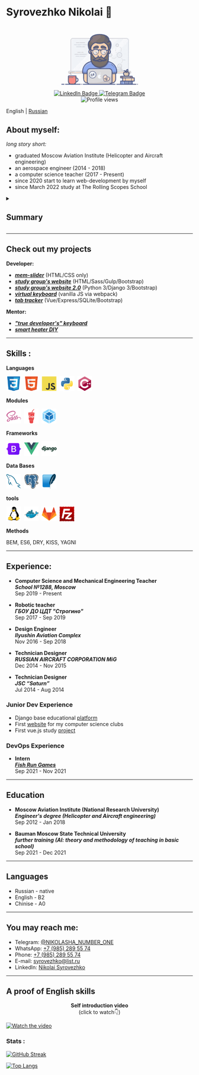 # Syrovezhko Nikolai 👋

<div class="header" align="center">
	<img src="./giphy.gif" alt="test" width="230">
	<div id="badges">
    <a href="https://www.linkedin.com/in/nikolai-syrovezhko">
      <img src="https://img.shields.io/badge/LinkedIn-blue?style=for-the-badge&logo=linkedin&logoColor=white" alt="LinkedIn Badge"/>
    </a>
    <a href="https://telegram.me/NIKOLASHA_NUMBER_ONE">
      <img src="https://img.shields.io/badge/Telegram-2CA5E0?style=for-the-badge&logo=telegram&logoColor=white" alt="Telegram Badge"/>
    </a>
  </div>
  <img src="https://komarev.com/ghpvc/?username=syrovezhko&style=flat-square&color=blue" alt="Profile views"/>
</div>

English | [Russian](./READMEru.md)

## About myself:

*long story short:*
- graduated Moscow Aviation Institute (Helicopter and Aircraft engineering)
- an aerospace engineer (2014 - 2018)
- a computer science teacher (2017 - Present)
- since 2020 start to learn web-development by myself
- since March 2022 study at The Rolling Scopes School

<details>
<summary>

## Summary

</summary>
My name is Nikolai. I am a junior front-end developer.

In 2018, I graduated from the Moscow Aviation Institute as an aircraft and helicopter engineer. I have been worked in industry since I was a student. 

After 3 years of industry work, I've changed my career. I became a teacher. My professor invited me to take the first steps in this direction.

Sounds crazy, doesn't it? Why should schools hire an engineer as a teacher? The answer is simple: most of Moscow schools need an engineer with "crazy ideas" and the capability to teach. It's my job to come up with an engineering project and implement it with a team of students.

Working at school gave me the opportunity to try many IT directions. I've learned the basics of Python and C++, how to work with Arduino and program microcontrollers using the SPI interface. I've tried myself as DevOps, FrontEND and BackEND developers. I've made my  [IoT](https://grabcad.com/library/convector-patriot-pt-c-15-x-v41-1) , [hardware & software](https://github.com/syrovezhko/developer-keyboard/tree/software-ru) projects. So, school gave me the opportunity to choose what I really would like to do. Yeh, it’s front-end. 

I've started by making a website for my study groups. It was a simple multiple page [website](https://syrovezhko.github.io/bootstrap_4_test ) on Bootstrap with manual data updating. In development, I’ve used SASS with Gulp.

For the current academic year (2021-2022), I have made a website using Django 3. It was meant like a private business. But it’s failed to launch in marketing. By the way, you can checkout the [project](https://github.com/syrovezhko/platform)

On the recommendation of my friend (he is a senior developer in the Luxoft Russia), I’ve started to learn Vue.js. So, I made my first web app project, FullStack app project. I’ve used Vue.js, Express.js, SqLite DB. You may [check out it](https://syrovezhko.github.io/tab-tracker/client/dist), as well.


At the time, I’ve find out The Rolling Scopes School. I think it has become the best part of my self-studying. It made my knowledge better, stronger day to day I believe, I’m ready for new challenges and projects.

So, that's my story.

Thank you for your attention

</details>

---

## Check out my projects
**Developer:**
- ***[mem-slider](https://syrovezhko.github.io/cssMemSlider/cssMemSlider/index.html)*** (HTML/CSS only)
- ***[study group's website](https://syrovezhko.github.io/bootstrap_4_test/)*** (HTML/Sass/Gulp/Bootstrap)
- ***[study group's website 2.0](https://github.com/syrovezhko/platform)*** (Python 3/Django 3/Bootstrap)
- ***[virtual keyboard](https://syrovezhko.github.io/virtual-keyboard/dist/)*** (vanilla JS via webpack)
- ***[tab tracker](https://github.com/syrovezhko/tab-tracker)*** (Vue/Express/SQLite/Bootstrap)

**Mentor:**

- ***["true developer's" keyboard](https://github.com/syrovezhko/developer-keyboard)***
- ***[smart heater DIY](https://grabcad.com/library/convector-patriot-pt-c-15-x-v41-1)***

---

## Skills :
**Languages**
<div>
<img src="https://raw.githubusercontent.com/devicons/devicon/2ae2a900d2f041da66e950e4d48052658d850630/icons/css3/css3-original.svg"  title="CSS3" alt="CSS" width="40" height="40"/>&nbsp;
<img src="https://github.com/devicons/devicon/blob/master/icons/html5/html5-original.svg" title="HTML5" alt="HTML" width="40" height="40"/>&nbsp;
<img src="https://github.com/devicons/devicon/blob/master/icons/javascript/javascript-original.svg" title="JavaScript" alt="JavaScript" width="40" height="40"/>&nbsp;
<img src="https://raw.githubusercontent.com/devicons/devicon/2ae2a900d2f041da66e950e4d48052658d850630/icons/python/python-original.svg" title="Python" alt="Python" width="40" height="40"/>&nbsp;
<img src="https://github.com/devicons/devicon/blob/master/icons/cplusplus/cplusplus-original.svg" title="cplusplus" alt="cplusplus" width="40" height="40"/>&nbsp;
</div>

**Modules**
<div>
<img src="https://github.com/devicons/devicon/blob/master/icons/sass/sass-original.svg" title="sass" alt="sass" width="40" height="40"/>&nbsp;
<img src="https://github.com/devicons/devicon/blob/master/icons/gulp/gulp-plain.svg" title="gulp" alt="gulp" width="40" height="40"/>&nbsp;
<img src="https://github.com/devicons/devicon/blob/master/icons/webpack/webpack-original.svg" title="webpack" alt="webpack" width="40" height="40"/>&nbsp;
</div>

**Frameworks**

<div>
<img src="https://github.com/devicons/devicon/blob/master/icons/bootstrap/bootstrap-original.svg" title="bootstrap" alt="bootstrap" width="40" height="40"/>&nbsp;
<img src="https://github.com/devicons/devicon/blob/master/icons/vuejs/vuejs-original.svg" title="vuejs" alt="vuejs" width="40" height="40"/>&nbsp;
<img src="https://github.com/devicons/devicon/blob/master/icons/django/django-plain-wordmark.svg" title="django" alt="django" width="40" height="40"/>&nbsp;
</div>

**Data Bases**

<div>
<img src="https://github.com/devicons/devicon/blob/master/icons/mysql/mysql-original.svg" title="mysql" alt="mysql" width="40" height="40"/>&nbsp;
<img src="https://github.com/devicons/devicon/blob/master/icons/postgresql/postgresql-original.svg" title="postgresql" alt="postgresql" width="40" height="40"/>&nbsp;
<img src="https://github.com/devicons/devicon/blob/master/icons/sqlite/sqlite-original.svg" title="sqlite" alt="sqlite" width="40" height="40"/>&nbsp;
</div>

**tools**

<div>
<img src="https://github.com/devicons/devicon/blob/master/icons/linux/linux-original.svg" title="linux" alt="linux" width="40" height="40"/>&nbsp;
<img src="https://github.com/devicons/devicon/blob/master/icons/docker/docker-original.svg" title="docker" alt="docker" width="40" height="40"/>&nbsp;
<img src="https://github.com/devicons/devicon/blob/master/icons/gitlab/gitlab-original.svg" title="gitlab" alt="gitlab" width="40" height="40"/>&nbsp;
<img src="https://github.com/devicons/devicon/blob/master/icons/filezilla/filezilla-plain.svg" title="filezilla" alt="filezilla" width="40" height="40"/>&nbsp;
</div>

**Methods**

BEM, ES6, DRY, KISS, YAGNI

---

## Experience:

* **Computer Science and Mechanical Engineering Teacher**  
***School №1288, Moscow***  
Sep 2019 - Present

* **Robotic teacher**  
***ГБОУ ДО ЦДТ "Строгино"***  
Sep 2017 - Sep 2019

* **Design Engineer**  
***Ilyushin Aviation Complex***  
Nov 2016 - Sep 2018

* **Technician Designer**  
***RUSSIAN AIRCRAFT CORPORATION MiG***  
Dec 2014 - Nov 2015

* **Technician Designer**  
***JSC “Saturn”***  
Jul 2014 - Aug 2014

### Junior Dev Experience
* Django base educational [platform](https://github.com/syrovezhko/platform)
* First [website](https://github.com/syrovezhko/bootstrap_4_test) for my computer science clubs
* First vue.js study [project](https://github.com/syrovezhko/tab-tracker)

### DevOps Experience
* **Intern**  
***[Fish Run Games](https://www.linkedin.com/in/vladislav-khorev-63a84450)***  
Sep 2021 - Nov 2021

---

## Education

* **Moscow Aviation Institute (National Research University)**  
***Engineer's degree (Helicopter and Aircraft engineering)***  
Sep 2012 - Jan 2018

* **Bauman Moscow State Technical University**  
***further training (AI: theory and methodology of teaching in basic school)***  
Sep 2021 - Dec 2021

---

## Languages

* Russian - native
* English - B2
* Chinise - A0

---

## You may reach me:
* Telegram: [@NIKOLASHA_NUMBER_ONE](https://t.me/NIKOLASHA_NUMBER_ONE)
* WhatsApp: [+7 (985) 289 55 74](https://wa.me/79852895574)
* Phone: [+7 (985) 289 55 74](tel:+79852895574)
* E-mail: [syrovezhko@list.ru](mailto:syrovezhko@list.ru)
* LinkedIn: [Nikolai Syrovezhko](https://www.linkedin.com/in/nikolai-syrovezhko/)

---

##  A proof of English skills

<p align="center"><b>Self introduction video</b><br>(click to watch👇)</p>

[![Watch the video](https://img.youtube.com/vi/f7AcK2fRkig/maxresdefault.jpg)](https://youtu.be/f7AcK2fRkig)

### Stats :


[![GitHub Streak](http://github-readme-streak-stats.herokuapp.com?user=syrovezhko&theme=dark&background=000000)](https://git.io/streak-stats)

[![Top Langs](https://github-readme-stats.vercel.app/api/top-langs/?username=syrovezhko&layout=compact&theme=vision-friendly-dark)](https://github.com/anuraghazra/github-readme-stats)